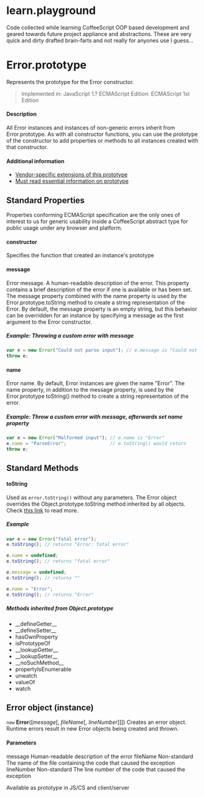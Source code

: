 learn.playground
================

Code collected while learning CoffeeScript OOP based development and geared
towards future project appliance and abstractions. These are very quick and
dirty drafted brain-farts and not really for anyones use I guess...

# Error.prototype
Represents the prototype for the Error constructor.

> Implemented in: JavaScript 1.?
> ECMAScript Edition: ECMAScript 1st Edition

#### Description

All Error instances and instances of non-generic errors inherit from
Error.prototype. As with all constructor functions, you can use the prototype of
the constructor to add properties or methods to all instances created with that
constructor.

#### Additional information
+ [Vendor-specific extensions of this prototype][01]
+ [Must read essential information on prototype][02]

## Standard Properties

Properties conforming ECMAScript specification are the only ones of interest to
us for generic usability inside a CoffeeScript abstract type for public usage
under any browser and platform.

#### constructor
Specifies the function that created an instance's prototype

#### message

Error message. A human-readable description of the error. This property contains
a brief description of the error if one is available or has been set. The
message property combined with the name property is used by the
Error.prototype.toString method to create a string representation of the Error.
By default, the message property is an empty string, but this behavior can be
overridden for an instance by specifying a message as the first argument to the
Error constructor.

##### Example: Throwing a custom error with message

```js
var e = new Error("Could not parse input"); // e.message is "Could not parse input"
throw e;
```

#### name

Error name. By default, Error instances are given the name "Error". The name
property, in addition to the message property, is used by the Error.prototype
toString() method to create a string representation of the error.

##### Example: Throw a custom error with message, afterwards set name property

```js
var e = new Error("Malformed input"); // e.name is "Error"
e.name = "ParseError";                // e.toString() would return
throw e;
```

## Standard Methods

#### toString

Used as `error.toString()` without any parameters. The Error object overrides
the Object.prototype.toString method inherited by all objects. Check [this
link][03] to read more.

##### Example

```js
var e = new Error("fatal error");
e.toString(); // returns "Error: fatal error"

e.name = undefined;
e.toString(); // returns "fatal error"

e.message = undefined;
e.toString(); // returns ""

e.name = "Error";
e.toString(); // returns "Error"
```

##### Methods inherited from Object.prototype

- \_\_defineGetter\_\_
- \_\_defineSetter\_\_
- hasOwnProperty
- isPrototypeOf
- \_\_lookupGetter\_\_
- \_\_lookupSetter\_\_
- \_\_noSuchMethod\_\_
- propertyIsEnumerable
- unwatch
- valueOf
- watch

## Error object (instance)
`new` __Error__([*message*[, *fileName*[, *lineNumber*]]])
Creates an error object.
Runtime errors result in new Error objects being created and thrown.

#### Parameters

message
Human-readable description of the error
fileName
Non-standard
The name of the file containing the code that caused the exception
lineNumber
Non-standard
The line number of the code that caused the exception

Available as prototype in JS/CS and client/server

[01]: https://developer.mozilla.org/en-US/docs/JavaScript/Reference/Global_Objects/Error/prototype#Vendor-specific_extensions
[02]: http://javascriptweblog.wordpress.com/2010/06/07/understanding-javascript-prototypes/
[03]: https://developer.mozilla.org/en-US/docs/JavaScript/Reference/Global_Objects/Error/toString
